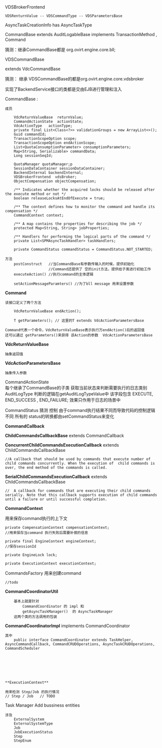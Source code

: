 
VDSBrokerFrontend 

    VDSRenturnValue -- VDSCommandType -- VDSParametersBase


AsyncTaskCreationInfo  has  AsyncTaskType




CommandBase <T extends VdcActionParametersBase> extends AuditLogableBase  implements TransactionMethod<Object> , Command <T> 

猜测：继承CommandBase都是 org.ovirt.engine.core.bll;

VDSCommandBase<P extends VDSParametersBase> extends VdcCommandBase

猜测： 继承 VDSCommandBase的都是org.ovirt.engine.core.vdsbroker


实现了BackendService接口的类都是交由EJB进行管理和注入


CommandBase : 

    成员
    
        VdcReturnValueBase  returnValue;
        CommandActionState  actionState;
        VdcActionType   actionType;
        private final List<Class<?>> validationGroups = new ArrayList<>();
        Guid commandId;
        TransactionScopeOption scope;
        TransactionScopeOption endActionScope;
        List<QuotaConsumptionParameter> consumptionParameters;
        Map<String, Serializable> commandData;
        Long sessionSeqId;
        
        QuotaManager quotaManager;p
        SessionDataContainer sessionDataContainer;
        BackendInternal backendInternal;
        VDSBrokerFrontend  vdsBroker;
        ObjectCompensation objectCompensation;
        
        /** Indicates whether the acquired locks should be released after the execute method or not */
        boolean releaseLocksAtEndOfExecute = true;
        
        /** The context defines how to monitor the command and handle its compensation */
        CommandContext context;
        
        /** A map contains the properties for describing the job */
        protected Map<String, String> jobProperties;
        
        /** Handlers for performing the logical parts of the command */
        private List<SPMAsyncTaskHandler> taskHandlers;
        
        private CommandStatus commandStatus = CommandStatus.NOT_STARTED;

    方法
        postConstruct   //当CommandBase有参数传输入的时候，提供初始化
                        //Command还提供了 空的init方法，提供给子类进行初始工作
        executeAction() //执行command的主体逻辑
        
        setActionMessageParamters() //为了bll message 用来设置参数

        
**Command**

    该接口定义了两个方法
    
        VdcReturnValueBase endAction();
        
        T getParameters(); // 这里的T extends VdcActionParametersBase

    Command代表一个命令，VdcReturnValueBase表示执行万endAction()后的返回值
    还可以通过 getParameters()来获得 该Action的参数  VdcActionParametersBase

**VdcReturnValueBase**

    抽象返回值
    
**VdcActionParametersBase**

    抽象传入参数


CommandActionState   
    每个继承了CommandBase的子类  获取当前状态来判断需要执行的日志类别AuditLogType
    判断的逻辑在getAuditLogTypeValue中
    该字段包含 EXECUTE, END_SUCCESS , END_FAILURE;
    效果只作用于日志的场景中

CommandStatus
    猜测  控制 由于command执行结果不同而导致代码的控制逻辑不同
所有的 status的转换都由setCommandStatus来变化


**CommandCallback**


**ChildCommandsCallbackBase** extends CommandCallback



**ConcurrentChildCommandsExecutionCallback** extends ChildCommandsCallbackBase  

    //A callback that should be used by commands that execute number of child commands concurrently. When the execution of  child commands is over, the end method of the commands is called.



**SerialChildCommandsExecutionCallback** extends         ChildCommandsCallbackBase      

    //  A callback for commands that are executing their child commands serially. Note that this callback supports execution of child commands until a failure or until successful completion.



**CommandContext** 

用来保存command执行的上下文

    private CompensationContext compensationContext;
    //用来保存当command 执行失败后需要补偿的信息
    
    private final EngineContext engineContext;  
    //保存sessionId
    
    private EngineLock lock;
    
    private ExecutionContext executionContext;  


CommandsFactory
    用来创建command
    
    //todo
    

    
**CommandCoordinatorUtil**    

        基本上就是针对  
            CommandCoordinator 的 impl 和
            getAsyncTaskManager()  的 AsyncTaskManager
        这两个类的方法调用的包装

        
**CommandCoordinatorImpl** implements CommandCoordinator

    其中 
        public interface CommandCoordinator extends TaskHelper, AsyncCommandCallback, CommandCRUDOperations, AsyncTaskCRUDOperations, CommandScheduler 

    
        
        
    
    
    
    **ExecutionContext**
    
    用来检测 Step/Job 的执行情况
    // Step / Job   // TODO
    
    
Task Manager Add bussiness entities

    涉及 
        ExternalSystem
        ExternalSystemType
        Job
        JobExecutionStatus
        Step
        StepEnum
